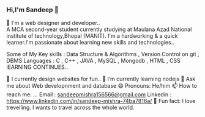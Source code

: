 ### Hi,I'm Sandeep 👋
  
  🔭 I'm a web designer and developer..  
  A MCA second-year student currently studying at Maulana Azad National institute of technology,Bhopal (MANIT). I'm a hardworking & a quick learner.I'm      passionate about     learning new skills and technologies..

  Some of My Key skills : Data Structure & Algorithms , Version Control on git , DBMS
  Languages : C , C++ , JAVA ,  MySQL , Mongodb , HTML , CSS  lEARNING CONTINUES.. 

  🌱 I currently design websites for fun..
  🌱 I’m currently learning nodejs
  💬 Ask me about Web developnment and database
  😄 Pronouns: He/him
  📫 How to reach me: ...
     Email : sandeepmishra156566@gmail.com    Linkedin : https://www.linkedin.com/in/sandeep-mishra-74ba7816a/
  👯 Fun fact: I love trevelling. I wants to travel across the whole world.
<!--
**sandy0280/sandy0280** is a ✨ _special_ ✨ repository because its `README.md` (this file) appears on your GitHub profile.

Here are some ideas to get you started:

-  I’m currently working on ...
- 
-  I’m looking to collaborate on ...
- 🤔 I’m looking for help with ...
  
-->
